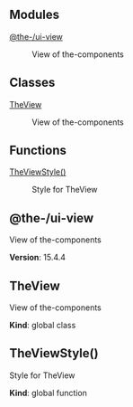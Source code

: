 <!--- Code generated by @the-/script-doc. DO NOT EDIT. -->

## Modules

<dl>
<dt><a href="#module_@the-/ui-view">@the-/ui-view</a></dt>
<dd><p>View of the-components</p>
</dd>
</dl>

## Classes

<dl>
<dt><a href="#TheView">TheView</a></dt>
<dd><p>View of the-components</p>
</dd>
</dl>

## Functions

<dl>
<dt><a href="#TheViewStyle">TheViewStyle()</a></dt>
<dd><p>Style for TheView</p>
</dd>
</dl>

<a name="module_@the-/ui-view"></a>

## @the-/ui-view
View of the-components

**Version**: 15.4.4  
<a name="TheView"></a>

## TheView
View of the-components

**Kind**: global class  
<a name="TheViewStyle"></a>

## TheViewStyle()
Style for TheView

**Kind**: global function
